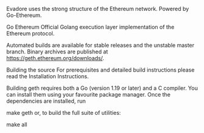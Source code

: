 Evadore uses the strong structure of the Ethereum network. Powered by Go-Ethereum.

Go Ethereum
Official Golang execution layer implementation of the Ethereum protocol.

Automated builds are available for stable releases and the unstable master branch. Binary archives are published at https://geth.ethereum.org/downloads/.

Building the source
For prerequisites and detailed build instructions please read the Installation Instructions.

Building geth requires both a Go (version 1.19 or later) and a C compiler. You can install them using your favourite package manager. Once the dependencies are installed, run

make geth
or, to build the full suite of utilities:

make all
